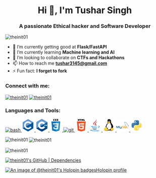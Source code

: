 <h1 align="center">Hi 👋, I'm Tushar Singh</h1>
<h3 align="center">A passionate Ethical hacker and Software Developer</h3>

<p align="left"> <img src="https://komarev.com/ghpvc/?username=theinit01&label=Profile%20views&color=0e75b6&style=flat" alt="theinit01" /> </p>

- 🔭 I’m currently getting good at **Flask/FastAPI**
- 🌱 I’m currently learning **Machine learning and AI**
- 👯 I’m looking to collaborate on **CTFs and Hackathons**
- 📫 How to reach me **tushar3145@gmail.com**
- ⚡ Fun fact: **I forget to fork**

<h3 align="left">Connect with me:</h3>
<p align="left">
<a href="https://linkedin.com/in/theinit01" target="blank"><img align="center" src="https://raw.githubusercontent.com/rahuldkjain/github-profile-readme-generator/master/src/images/icons/Social/linked-in-alt.svg" alt="theinit01" height="30" width="40" /></a>
<a href="https://www.leetcode.com/theinit01" target="blank"><img align="center" src="https://raw.githubusercontent.com/rahuldkjain/github-profile-readme-generator/master/src/images/icons/Social/leet-code.svg" alt="theinit01" height="30" width="40" /></a>
</p>

<h3 align="left">Languages and Tools:</h3>
<p align="left"> <a href="https://www.gnu.org/software/bash/" target="_blank" rel="noreferrer"> <img src="https://www.vectorlogo.zone/logos/gnu_bash/gnu_bash-icon.svg" alt="bash" width="40" height="40"/> </a> <a href="https://www.cprogramming.com/" target="_blank" rel="noreferrer"> <img src="https://raw.githubusercontent.com/devicons/devicon/master/icons/c/c-original.svg" alt="c" width="40" height="40"/> </a> <a href="https://www.w3schools.com/cpp/" target="_blank" rel="noreferrer"> <img src="https://raw.githubusercontent.com/devicons/devicon/master/icons/cplusplus/cplusplus-original.svg" alt="cplusplus" width="40" height="40"/> </a> <a href="https://www.w3schools.com/css/" target="_blank" rel="noreferrer"> <img src="https://raw.githubusercontent.com/devicons/devicon/master/icons/css3/css3-original-wordmark.svg" alt="css3" width="40" height="40"/>  <a href="https://git-scm.com/" target="_blank" rel="noreferrer"><img src="https://www.vectorlogo.zone/logos/git-scm/git-scm-icon.svg" alt="git" width="40" height="40"/> </a> <a href="https://www.w3.org/html/" target="_blank" rel="noreferrer"> <img src="https://raw.githubusercontent.com/devicons/devicon/master/icons/html5/html5-original-wordmark.svg" alt="html5" width="40" height="40"/> </a> <a href="https://www.java.com" target="_blank" rel="noreferrer"> <img src="https://raw.githubusercontent.com/devicons/devicon/master/icons/java/java-original.svg" alt="java" width="40" height="40"/> </a> <a href="https://www.linux.org/" target="_blank" rel="noreferrer"> <img src="https://raw.githubusercontent.com/devicons/devicon/master/icons/linux/linux-original.svg" alt="linux" width="40" height="40"/> </a> <a href="https://www.mysql.com/" target="_blank" rel="noreferrer"> <img src="https://raw.githubusercontent.com/devicons/devicon/master/icons/mysql/mysql-original-wordmark.svg" alt="mysql" width="40" height="40"/> </a> <a href="https://www.python.org" target="_blank" rel="noreferrer"> <img src="https://raw.githubusercontent.com/devicons/devicon/master/icons/python/python-original.svg" alt="python" width="40" height="40"/> </a> </p>

<p><img align="left" src="https://github-readme-stats.vercel.app/api/top-langs?username=theinit01&show_icons=true&locale=en&layout=compact" alt="theinit01" /></p>

<p>&nbsp;<img align="center" src="https://github-readme-stats.vercel.app/api?username=theinit01&show_icons=true&locale=en" alt="theinit01" /></p>

<p><img align="center" src="https://github-readme-streak-stats.herokuapp.com/?user=theinit01&" alt="theinit01" /></p>

[![theinit01's GitHub | Dependencies](https://stats.quine.sh/theinit01/dependencies?theme=dark)](https://quine.sh?utm_source=widgets&utm_campaign=theinit01)

[![An image of @theinit01's Holopin badgesHolopin profile](https://holopin.me/theinit01)](https://holopin.io/@theinit01)
